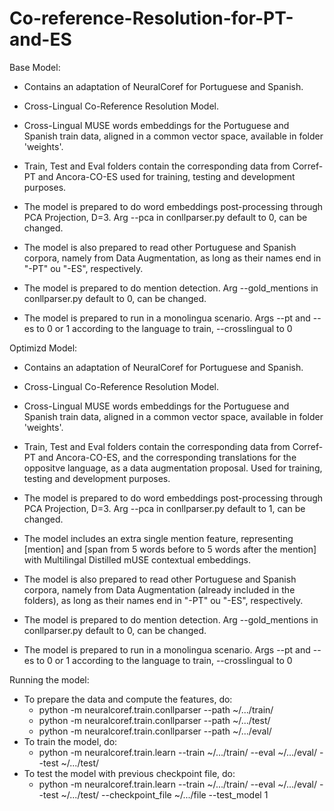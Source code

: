 # Co-reference-Resolution-for-PT-and-ES

Base Model:
  - Contains an adaptation of NeuralCoref for Portuguese and Spanish.
  - Cross-Lingual Co-Reference Resolution Model.
  - Cross-Lingual MUSE words embeddings for the Portuguese and Spanish train data, aligned in a common vector space, available in folder 'weights'.
  - Train, Test and Eval folders contain the corresponding data from Corref-PT and Ancora-CO-ES used for training, testing and development purposes.
  
  - The model is prepared to do word embeddings post-processing through PCA Projection, D=3. Arg --pca in conllparser.py default to 0, can be changed.
  - The model is also prepared to read other Portuguese and Spanish corpora, namely from Data Augmentation, as long as their names end in "-PT" ou "-ES", respectively.
  - The model is prepared to do mention detection. Arg --gold_mentions in conllparser.py default to 0, can be changed.
  - The model is prepared to run in a monolingua scenario. Args --pt and --es to 0 or 1 according to the language to train, --crosslingual to 0 
  
Optimizd Model:
  - Contains an adaptation of NeuralCoref for Portuguese and Spanish.
  - Cross-Lingual Co-Reference Resolution Model.
  - Cross-Lingual MUSE words embeddings for the Portuguese and Spanish train data, aligned in a common vector space, available in folder 'weights'.
  - Train, Test and Eval folders contain the corresponding data from Corref-PT and Ancora-CO-ES, and the corresponding translations for the oppositve language, as a data          augmentation proposal. Used for training, testing and development purposes.
  
  - The model is prepared to do word embeddings post-processing through PCA Projection, D=3. Arg --pca in conllparser.py default to 1, can be changed.
  - The model includes an extra single mention feature, representing [mention] and [span from 5 words before to 5 words after the mention] with Multilingal Distilled mUSE contextual embeddings.
  - The model is also prepared to read other Portuguese and Spanish corpora, namely from Data Augmentation (already included in the folders), as long as their names end in "-PT" ou "-ES", respectively.
  - The model is prepared to do mention detection. Arg --gold_mentions in conllparser.py default to 0, can be changed.
  - The model is prepared to run in a monolingua scenario. Args --pt and --es to 0 or 1 according to the language to train, --crosslingual to 0 
  
Running the model:
  - To prepare the data and compute the features, do:
    - python -m neuralcoref.train.conllparser --path ~/.../train/
    - python -m neuralcoref.train.conllparser --path ~/.../test/
    - python -m neuralcoref.train.conllparser --path ~/.../eval/
  - To train the model, do:
    - python -m neuralcoref.train.learn --train ~/.../train/ --eval ~/.../eval/ --test ~/.../test/  
  - To test the model with previous checkpoint file, do:
    - python -m neuralcoref.train.learn --train ~/.../train/ --eval ~/.../eval/ --test ~/.../test/ --checkpoint_file ~/.../file --test_model 1
  
  
